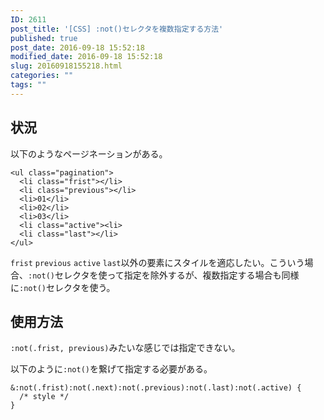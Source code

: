 ```yaml
---
ID: 2611
post_title: '[CSS] :not()セレクタを複数指定する方法'
published: true
post_date: 2016-09-18 15:52:18
modified_date: 2016-09-18 15:52:18
slug: 20160918155218.html
categories: ""
tags: ""
---
```

<!--more-->
## 状況
以下のようなページネーションがある。
<pre class="language-html"><code>&lt;ul class="pagination"&gt;
  &lt;li class="frist"&gt;&lt;/li&gt;
  &lt;li class="previous"&gt;&lt;/li&gt;
  &lt;li&gt;01&lt;/li&gt;
  &lt;li&gt;02&lt;/li&gt;
  &lt;li&gt;03&lt;/li&gt;
  &lt;li class="active"&gt;&lt;li&gt;
  &lt;li class="last"&gt;&lt;/li&gt;
&lt;/ul&gt;</code></pre>

<code>frist</code> <code>previous</code> <code>active</code> <code>last</code>以外の要素にスタイルを適応したい。こういう場合、<code>:not()</code>セレクタを使って指定を除外するが、複数指定する場合も同様に<code>:not()</code>セレクタを使う。

## 使用方法
<code>:not(.frist, previous)</code>みたいな感じでは指定できない。

以下のように<code>:not()</code>を繋げて指定する必要がある。
<pre class="language-css"><code>&amp;:not(.frist):not(.next):not(.previous):not(.last):not(.active) {
  /* style */
}</code></pre>